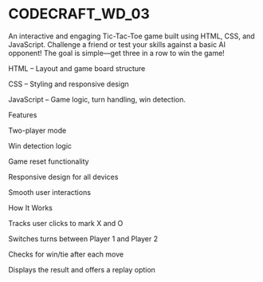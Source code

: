 # CODECRAFT_WD_03
An interactive and engaging Tic-Tac-Toe game built using HTML, CSS, and JavaScript. Challenge a friend or test your skills against a basic AI opponent! The goal is simple—get three in a row to win the game!

HTML – Layout and game board structure

CSS – Styling and responsive design

JavaScript – Game logic, turn handling, win detection.

Features

 Two-player mode

 Win detection logic

 Game reset functionality

Responsive design for all devices

Smooth user interactions

How It Works

Tracks user clicks to mark X and O

Switches turns between Player 1 and Player 2 

Checks for win/tie after each move

Displays the result and offers a replay option
